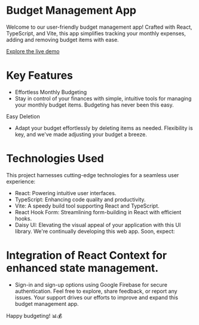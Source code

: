 # Budget Management App

Welcome to our user-friendly budget management app! Crafted with React, TypeScript, and Vite, this app simplifies tracking your monthly expenses, adding and removing budget items with ease.

[Explore the live demo](https://budget-app-sandy-seven.vercel.app/)

# Key Features
- Effortless Monthly Budgeting
- Stay in control of your finances with simple, intuitive tools for managing your monthly budget items. Budgeting has never been this easy.

Easy Deletion
- Adapt your budget effortlessly by deleting items as needed. Flexibility is key, and we've made adjusting your budget a breeze.

# Technologies Used
This project harnesses cutting-edge technologies for a seamless user experience:

- React: Powering intuitive user interfaces.
- TypeScript: Enhancing code quality and productivity.
- Vite: A speedy build tool supporting React and TypeScript.
- React Hook Form: Streamlining form-building in React with efficient hooks.
- Daisy UI: Elevating the visual appeal of your application with this UI library.
We're continually developing this web app. Soon, expect:

# Integration of React Context for enhanced state management.
- Sign-in and sign-up options using Google Firebase for secure authentication.
Feel free to explore, share feedback, or report any issues. Your support drives our efforts to improve and expand this budget management app.

Happy budgeting! 📊💰
